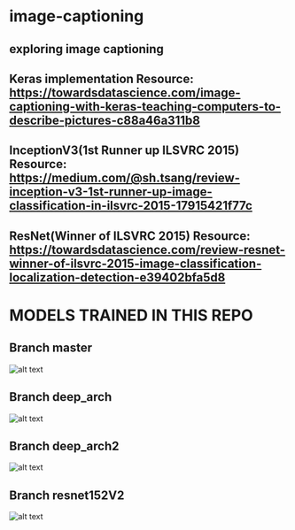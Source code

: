 # image-captioning
## exploring image captioning
## Keras implementation Resource: https://towardsdatascience.com/image-captioning-with-keras-teaching-computers-to-describe-pictures-c88a46a311b8
## InceptionV3(1st Runner up ILSVRC 2015) Resource: https://medium.com/@sh.tsang/review-inception-v3-1st-runner-up-image-classification-in-ilsvrc-2015-17915421f77c
## ResNet(Winner of ILSVRC 2015) Resource: https://towardsdatascience.com/review-resnet-winner-of-ilsvrc-2015-image-classification-localization-detection-e39402bfa5d8
# MODELS TRAINED IN THIS REPO
## Branch master
![alt text](https://github.com/vipul43/image_captioning/blob/deep_arch2/images/model1_arch.png?1)
## Branch deep_arch
![alt text](https://github.com/vipul43/image_captioning/blob/deep_arch2/images/model2_arch.png?2)
## Branch deep_arch2
![alt text](https://github.com/vipul43/image_captioning/blob/deep_arch2/images/model3_arch.png?3)
## Branch resnet152V2
![alt text](https://github.com/vipul43/image_captioning/blob/deep_arch2/images/model4_arch.png?4)

